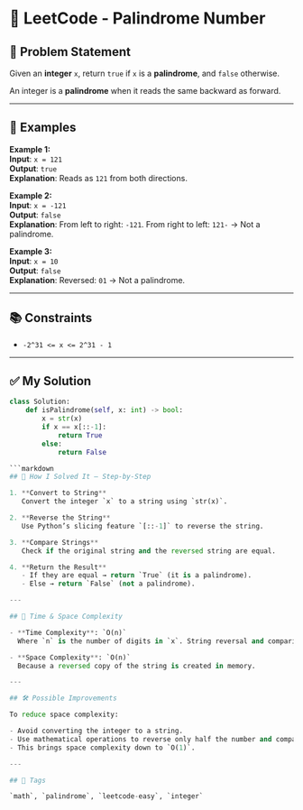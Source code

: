 # 🔢 LeetCode - Palindrome Number

## 📝 Problem Statement

Given an **integer** `x`, return `true` if `x` is a **palindrome**, and `false` otherwise.

An integer is a **palindrome** when it reads the same backward as forward.

---

## 📌 Examples

**Example 1:**  
**Input**: `x = 121`  
**Output**: `true`  
**Explanation**: Reads as `121` from both directions.

**Example 2:**  
**Input**: `x = -121`  
**Output**: `false`  
**Explanation**: From left to right: `-121`. From right to left: `121-` → Not a palindrome.

**Example 3:**  
**Input**: `x = 10`  
**Output**: `false`  
**Explanation**: Reversed: `01` → Not a palindrome.

---

## 📚 Constraints

- `-2^31 <= x <= 2^31 - 1`

---

## ✅ My Solution

```python
class Solution:
    def isPalindrome(self, x: int) -> bool:
        x = str(x)
        if x == x[::-1]:
            return True
        else:
            return False

```markdown
## 🧩 How I Solved It — Step-by-Step

1. **Convert to String**  
   Convert the integer `x` to a string using `str(x)`.

2. **Reverse the String**  
   Use Python’s slicing feature `[::-1]` to reverse the string.

3. **Compare Strings**  
   Check if the original string and the reversed string are equal.

4. **Return the Result**  
   - If they are equal → return `True` (it is a palindrome).  
   - Else → return `False` (not a palindrome).

---

## 🧠 Time & Space Complexity

- **Time Complexity**: `O(n)`  
  Where `n` is the number of digits in `x`. String reversal and comparison both take linear time.

- **Space Complexity**: `O(n)`  
  Because a reversed copy of the string is created in memory.

---

## 🛠️ Possible Improvements

To reduce space complexity:

- Avoid converting the integer to a string.  
- Use mathematical operations to reverse only half the number and compare.  
- This brings space complexity down to `O(1)`.

---

## 🔗 Tags

`math`, `palindrome`, `leetcode-easy`, `integer`
